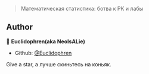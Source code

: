 
> Математическая статистика: ботва к РК и лабы

## Author

👤 **Euclidophren(aka NeoIsALie)**

* Github: [@Euclidophren](https://github.com/Euclidophren)

Give a star, а лучше скиньтесь на коньяк.

